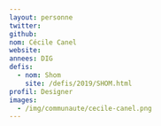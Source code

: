 ```yaml
---
layout: personne
twitter:
github:
nom: Cécile Canel
website:
annees: DIG
defis:
  - nom: Shom
    site: /defis/2019/SHOM.html
profil: Designer
images:
  - /img/communaute/cecile-canel.png
---
```

